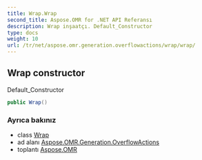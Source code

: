 ```yaml
---
title: Wrap.Wrap
second_title: Aspose.OMR for .NET API Referansı
description: Wrap inşaatçı. Default_Constructor
type: docs
weight: 10
url: /tr/net/aspose.omr.generation.overflowactions/wrap/wrap/
---
```

## Wrap constructor

Default_Constructor

```csharp
public Wrap()
```

### Ayrıca bakınız

* class [Wrap](../)
* ad alanı [Aspose.OMR.Generation.OverflowActions](../../wrap/)
* toplantı [Aspose.OMR](../../../)


